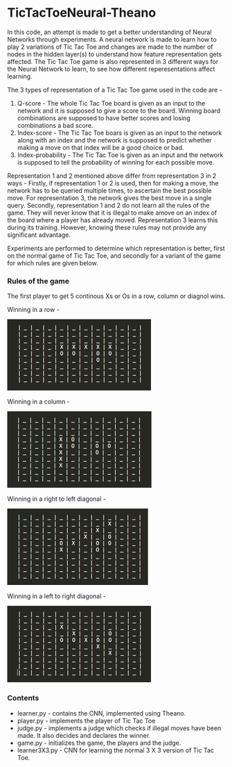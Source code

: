 # TicTacToeNeural-Theano
In this code, an attempt is made to get a better understanding of Neural Networks through experiments. A neural network is made to learn how to play 2 variations of Tic Tac Toe and changes are made to the number of nodes in the hidden layer(s) to understand how feature representation gets affected. The Tic Tac Toe game is also represented in 3 different ways for the Neural Network to learn, to see how different reperesentations affect learning.

The 3 types of representation of a Tic Tac Toe game used in the code are -

1. Q-score  - The whole Tic Tac Toe board is given as an input to the network and it is supposed to give a score to the board. Winning board combinations are supposed to have better scores and losing combinations a bad score.
2. Index-score - The Tic Tac Toe boars is given as an input to the network along with an index and the network is supposed to predict whether making a move on that index will be a good choice or bad.
3. Index-probability - The Tic Tac Toe is given as an input and the network is supposed to tell the probability of winning for each possible move.

Representation 1 and 2 mentioned above differ from representation 3 in 2 ways - Firstly, if representation 1 or 2 is used, then for making a move, the network has to be queried multiple times, to ascertain the best possible move. For representation 3, the network gives the best move in a single query.
Secondly, representation 1 and 2 do not learn all the rules of the game. They will never know that it is illegal to make amove on an index of the board where a player has already moved. Representation 3 learns this during its training. However, knowing these rules may not provide any significant advantage.

Experiments are performed to determine which representation is better, first on the normal game of Tic Tac Toe, and secondly for a variant of the game for which rules are given below.

### Rules of the game
The first player to get 5 continous Xs or Os in a row, column or diagnol wins.

Winning in a row -

![Winning in a Row image](https://github.com/tapishr/TicTacToeNeural-Theano/blob/master/Markdown/Images/winning_in_row.png)


Winning in a column -

![Winning in a Row image](https://github.com/tapishr/TicTacToeNeural-Theano/blob/master/Markdown/Images/winning_in_col.png)


Winning in a right to left diagonal -

![Winning in a Row image](https://github.com/tapishr/TicTacToeNeural-Theano/blob/master/Markdown/Images/winning_in_rldiagonal.png)


Winning in a left to right diagonal -

![Winning in a Row image](https://github.com/tapishr/TicTacToeNeural-Theano/blob/master/Markdown/Images/winning_in_lrdiagonal.png)

### Contents

- learner.py - contains the CNN, implemented using Theano.
- player.py - implements the player of Tic Tac Toe
- judge.py - implements a judge which checks if illegal moves have been made. It also decides and declares the winner.
- game.py - initializes the game, the players and the judge.
- learner3X3.py - CNN for learning the normal 3 X 3 version of Tic Tac Toe.
